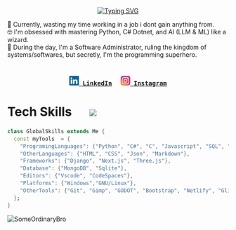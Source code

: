 <p align="center">
  <a href="https://git.io/typing-svg">
    <img src="https://readme-typing-svg.demolab.com?font=Honk&size=50&duration=8000&pause=1000&random=false&width=435&lines=Hey+there%2C+I'm+Sajid" alt="Typing SVG">
  </a>
</p>

🚀 Currently, wasting my time working in a job i dont gain anything from.<br>
🤓 I'm obsessed with mastering Python, C# Dotnet, and AI (LLM & ML) like a wizard.<br>
💼 During the day, I'm a Software Administrator, ruling the kingdom of systems/softwares, but secretly, I'm the programming superhero.<br>
<br>
<h3 align="center">
  <code><a href="https://www.linkedin.com/in/sajidsabreen" title="LinkedIn Profile"><img width="22" src="images/linkedin (1).svg"> LinkedIn</a></code>&nbsp;&nbsp;&nbsp;&nbsp;
  <code><a href="https://www.instagram.com/saajixd" title="Instagram Profile"><img width="22" src="images/instagram.svg"> Instagram</a></code>
</h3>

# Tech Skills &nbsp;&nbsp;&nbsp;&nbsp; <img src="https://raw.githubusercontent.com/innng/innng/master/assets/kyubey.gif" height="40" />

```dart
class GlobalSkills extends Me {
  const myTools  = {
    "ProgramingLanguages": {"Python", "C#", "C", "Javascript", "SQL", "C++"},
    "OtherLanguages": {"HTML", "CSS", "Json", "Markdown"},
    "Frameworks": {"Django", "Next.js", "Three.js"},
    "Database": {"MongoDB", "Sqlite"},
    "Editors": {"Vscode", "CodeSpaces"},
    "Platforms": {"Windows","GNU/Linux"},
    "OtherTools": {"Git", "Gimp", "GODOT", "Bootstrap", "Netlify", "Glitch"}
  };
}
```

![SomeOrdinaryBro](https://github-readme-stats.vercel.app/api/top-langs/?username=SomeOrdinaryBro&theme=radical&hide_border=true&include_all_commits=true&count_private=true&layout=compact) 
